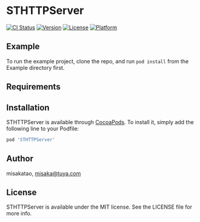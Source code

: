 # STHTTPServer

[![CI Status](https://img.shields.io/travis/misakatao/STHTTPServer.svg?style=flat)](https://travis-ci.org/misakatao/STHTTPServer)
[![Version](https://img.shields.io/cocoapods/v/STHTTPServer.svg?style=flat)](https://cocoapods.org/pods/STHTTPServer)
[![License](https://img.shields.io/cocoapods/l/STHTTPServer.svg?style=flat)](https://cocoapods.org/pods/STHTTPServer)
[![Platform](https://img.shields.io/cocoapods/p/STHTTPServer.svg?style=flat)](https://cocoapods.org/pods/STHTTPServer)

## Example

To run the example project, clone the repo, and run `pod install` from the Example directory first.

## Requirements

## Installation

STHTTPServer is available through [CocoaPods](https://cocoapods.org). To install
it, simply add the following line to your Podfile:

```ruby
pod 'STHTTPServer'
```

## Author

misakatao, misaka@tuya.com

## License

STHTTPServer is available under the MIT license. See the LICENSE file for more info.
